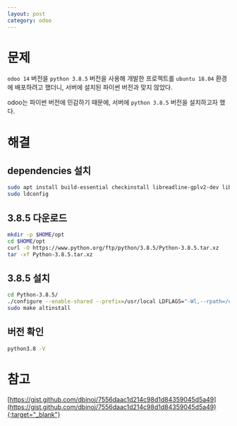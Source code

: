 ```yaml
---
layout: post
category: odoo
---
```


# 문제

`odoo 14` 버전을 `python 3.8.5` 버전을 사용해 개발한 프로젝트를 `ubuntu 18.04` 환경에 배포하려고 했더니, 서버에 설치된 파이썬 버전과 맞지 않았다.

odoo는 파이썬 버전에 민감하기 때문에, 서버에 `python 3.8.5` 버전을 설치하고자 했다.

# 해결

## dependencies 설치

```bash
sudo apt install build-essential checkinstall libreadline-gplv2-dev libncursesw5-dev libssl-dev libsqlite3-dev tk-dev libgdbm-dev libc6-dev libbz2-dev openssl libffi-dev
sudo ldconfig
```

## 3.8.5 다운로드

```bash
mkdir -p $HOME/opt
cd $HOME/opt
curl -O https://www.python.org/ftp/python/3.8.5/Python-3.8.5.tar.xz
tar -xf Python-3.8.5.tar.xz
```

## 3.8.5 설치

```bash
cd Python-3.8.5/
./configure --enable-shared --prefix=/usr/local LDFLAGS="-Wl,--rpath=/usr/local/lib" --enable-optimizations
sudo make altinstall
```

## 버전 확인

```bash
python3.8 -V
```

# 참고

[https://gist.github.com/dbinoj/7556daac1d214c98d1d84359045d5a49](https://gist.github.com/dbinoj/7556daac1d214c98d1d84359045d5a49){:target="_blank"}
